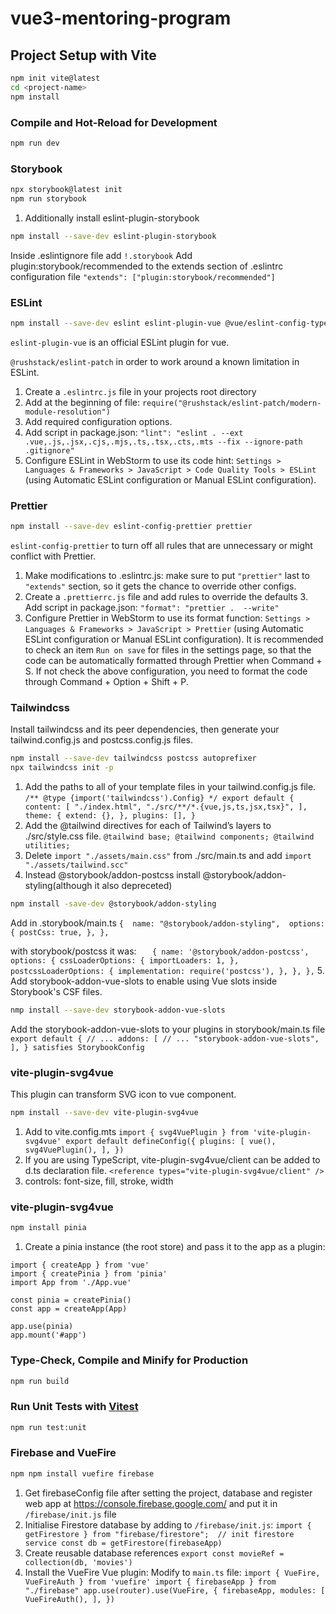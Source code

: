 # vue3-mentoring-program

## Project Setup with Vite

```sh
npm init vite@latest
cd <project-name>
npm install
```

### Compile and Hot-Reload for Development

```sh
npm run dev
```

### Storybook

```sh
npx storybook@latest init
npm run storybook
```

1. Additionally install eslint-plugin-storybook

```sh
npm install --save-dev eslint-plugin-storybook
```

Inside .eslintignore file add
`!.storybook`
Add plugin:storybook/recommended to the extends section of .eslintrc configuration file
`"extends": ["plugin:storybook/recommended"]`

### ESLint

```sh
npm install --save-dev eslint eslint-plugin-vue @vue/eslint-config-typescript @rushstack/eslint-patch
```

`eslint-plugin-vue` is an official ESLint plugin for vue.

`@rushstack/eslint-patch` in order to work around a known limitation in ESLint.

1. Create a `.eslintrc.js` file in your projects root directory
2. Add at the beginning of file:
   `require("@rushstack/eslint-patch/modern-module-resolution")`
3. Add required configuration options.
4. Add script in package.json:
   `"lint": "eslint . --ext .vue,.js,.jsx,.cjs,.mjs,.ts,.tsx,.cts,.mts --fix --ignore-path .gitignore"`
5. Configure ESLint in WebStorm to use its code hint:
   `Settings > Languages & Frameworks > JavaScript > Code Quality Tools > ESLint` (using Automatic ESLint configuration or Manual ESLint configuration).

### Prettier

```sh
npm install --save-dev eslint-config-prettier prettier
```

`eslint-config-prettier` to turn off all rules that are unnecessary or might conflict with Prettier.

1. Make modifications to .eslintrc.js:
   make sure to put `"prettier"` last to `"extends"` section, so it gets the chance to override other configs.
2. Create a `.prettierrc.js` file and add rules to override the defaults 3. Add script in package.json:
   `"format": "prettier .  --write"`
3. Configure Prettier in WebStorm to use its format function:
   `Settings > Languages & Frameworks > JavaScript > Prettier` (using Automatic ESLint configuration or Manual ESLint configuration).
   It is recommended to check an item `Run on save` for files in the settings page, so that the code can be automatically formatted through Prettier when Command + S.
   If not check the above configuration, you need to format the code through Command + Option + Shift + P.

### Tailwindcss

Install tailwindcss and its peer dependencies, then generate your tailwind.config.js and postcss.config.js files.

```sh
npm install --save-dev tailwindcss postcss autoprefixer
npx tailwindcss init -p
```

1. Add the paths to all of your template files in your tailwind.config.js file.
   `/** @type {import('tailwindcss').Config} */
export default {
content: [
"./index.html",
"./src/**/*.{vue,js,ts,jsx,tsx}",
],
theme: {
extend: {},
},
plugins: [],
}`
2. Add the @tailwind directives for each of Tailwind’s layers to ./src/style.css file.
   `@tailwind base;
@tailwind components;
@tailwind utilities;`
3. Delete `import "./assets/main.css"` from ./src/main.ts and add `import "./assets/tailwind.scc"`
4. Instead @storybook/addon-postcss install @storybook/addon-styling(although it also depreceted)

```sh
npm install -save-dev @storybook/addon-styling
```

Add in .storybook/main.ts
`{ 
   name: "@storybook/addon-styling", 
   options: {
     postCss: true,
    },
},`

with storybook/postcss it was:
`   {
name: '@storybook/addon-postcss',
options: {
cssLoaderOptions: {
importLoaders: 1,
},
postcssLoaderOptions: {
implementation: require('postcss'),
},
},
},` 5. Add storybook-addon-vue-slots to enable using Vue slots inside Storybook's CSF files.

```sh
nmp install --save-dev storybook-addon-vue-slots
```

Add the storybook-addon-vue-slots to your plugins in storybook/main.ts file
`export default {
// ...
addons: [
// ...
"storybook-addon-vue-slots",
],
} satisfies StorybookConfig`

### vite-plugin-svg4vue

This plugin can transform SVG icon to vue component.

```sh
npm install --save-dev vite-plugin-svg4vue
```

1. Add to vite.config.mts
   `import { svg4VuePlugin } from 'vite-plugin-svg4vue'
export default defineConfig({
plugins: [
vue(),
svg4VuePlugin(),
],
})`
2. If you are using TypeScript, vite-plugin-svg4vue/client can be added to d.ts declaration file.
   `<reference types="vite-plugin-svg4vue/client" />`
3. controls:
   font-size, fill, stroke, width

### vite-plugin-svg4vue

```sh
npm install pinia
```

1. Create a pinia instance (the root store) and pass it to the app as a plugin:

```
import { createApp } from 'vue'
import { createPinia } from 'pinia'
import App from './App.vue'

const pinia = createPinia()
const app = createApp(App)

app.use(pinia)
app.mount('#app')
```

### Type-Check, Compile and Minify for Production

```sh
npm run build
```

### Run Unit Tests with [Vitest](https://vitest.dev/)

```sh
npm run test:unit
```

### Firebase and VueFire

```sh
npm npm install vuefire firebase
```

1. Get firebaseConfig file after setting the project, database and register web app at
   https://console.firebase.google.com/ and put it in `/firebase/init.js` file
2. Initialise Firestore database by adding to `/firebase/init.js`:
   `import { getFirestore } from "firebase/firestore"; 
// init firestore service
const db = getFirestore(firebaseApp)
`
3. Create reusable database references
   `export const movieRef = collection(db, 'movies')`
4. Install the VueFire Vue plugin:
   Modify to `main.ts` file:
   `import { VueFire, VueFireAuth } from 'vuefire'
import { firebaseApp } from  "./firebase"
app.use(router).use(VueFire, {
 firebaseApp,
 modules: [
 VueFireAuth(),
 ],
 })`
